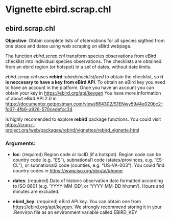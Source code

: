 Vignette ebird.scrap.chl
================

ebird.scrap.chl
---------------

**Objective**: Obtain complete lists of ofservations for all species
sigthed from one place and dates using web scraping on eBird webpage.

The function *ebird.scrap.chl* transform species observations from eBird
checklist into individual species observations. The checklists are
obtained from an ebird region (or hotspot) in a set of dates, without
date limits.

*ebird.scrap.chl* uses **rebird**::*ebirdchecklistfeed* to obtain the
checklist, so **it is neccesary to have a key from eBird API**. To
obtain an eBird key you need to have an account in the platform. Once
you have an account you can obtain your key in
<https://ebird.org/api/keygen> You have more information of about eBird
API 2.0 in
<https://documenter.getpostman.com/view/664302/S1ENwy59#4e020bc2-fc67-4fb6-a926-570cedefcc34>

Is highly recomended to explore **rebird** package functions. You could
visit
<https://cran.r-project.org/web/packages/rebird/vignettes/rebird_vignette.html>

### Arguments:

-   **loc**: (required) Region code or locID (if a hotspot). Region code
    can be country code (e.g. “ES”), subnational1 code
    (states/provinces, e.g. “ES-CL”), or subnational2 code (counties,
    e.g. “US-VA-003”). You could find country codes in
    <https://www.iso.org/obp/ui/#home>.

-   **dates**: (required) Date of historic observation date formatted
    according to ISO 8601 (e.g. ’YYYY-MM-DD’, or ’YYYY-MM-DD hh:mm’).
    Hours and minutes are excluded.

-   **ebird\_key**: (required) eBird API key. You can obtain one from
    <a href="https://ebird.org/api/keygen" class="uri">https://ebird.org/api/keygen</a>.
    We strongly recommend storing it in your .Renviron file as an
    environment variable called EBIRD\_KEY
